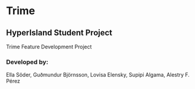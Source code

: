 # Trime
## HyperIsland Student Project 
Trime Feature Development Project

### Developed by:
Ella Söder,
Guðmundur Björnsson,
Lovisa Elensky,
Supipi Algama,
Alestry F. Pérez
